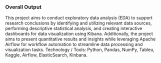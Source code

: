 ### Overall Output

This project aims to conduct exploratory data analysis (EDA) to support research conclusions by identifying and utilizing relevant data sources, performing descriptive statistical analysis, and creating interactive dashboards for data visualization using Kibana. Additionally, the project aims to present quantitative results and insights while leveraging Apache Airflow for workflow automation to streamline data processing and visualization tasks.
Technology / Tools: Python, Pandas, NumPy, Tableu, Kaggle, Airflow, ElasticSearch, Kinbana.


